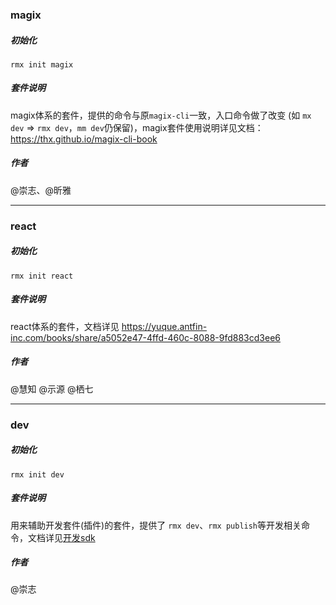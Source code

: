 ### magix

##### 初始化
`rmx init magix`

##### 套件说明
magix体系的套件，提供的命令与原`magix-cli`一致，入口命令做了改变 (如 `mx dev` => `rmx dev`，`mm dev`仍保留)，magix套件使用说明详见文档： https://thx.github.io/magix-cli-book

##### 作者
@崇志、@昕雅

---


### react

##### 初始化
`rmx init react`

##### 套件说明
react体系的套件，文档详见 https://yuque.antfin-inc.com/books/share/a5052e47-4ffd-460c-8088-9fd883cd3ee6


##### 作者
@慧知 @示源 @栖七


---

### dev

##### 初始化
`rmx init dev`

##### 套件说明
用来辅助开发套件(插件)的套件，提供了 `rmx dev`、`rmx publish`等开发相关命令，文档详见[开发sdk](sdk)


##### 作者
@崇志
